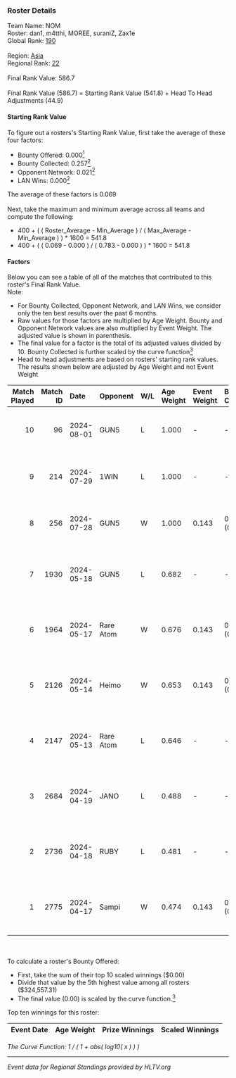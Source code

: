 ### Roster Details<br />
Team Name: NOM<br />
Roster: dan1, m4tthi, MOREE, suraniZ, Zax1e<br />
Global Rank: [190](../standings_global.md)<br />
<br />
Region: [Asia]( ../standings_asia.md)<br />
Regional Rank: [22]( ../standings_asia.md)<br />
<br />
Final Rank Value:  586.7<br />
<br />
Final Rank Value (586.7) = Starting Rank Value (541.8) + Head To Head Adjustments (44.9)<br />

#### Starting Rank Value<br />
To figure out a rosters's Starting Rank Value, first take the average of these four factors:<br />
- Bounty Offered: 0.000[<sup>1</sup>](#table2)
- Bounty Collected: 0.257[<sup>2</sup>](#table1)
- Opponent Network: 0.021[<sup>2</sup>](#table1)
- LAN Wins: 0.000[<sup>2</sup>](#table1)

The average of these factors is 0.069<br />
<br />
Next, take the maximum and minimum average across all teams and compute the following:<br />
- 400 + ( ( Roster_Average - Min_Average ) / ( Max_Average - Min_Average ) ) * 1600 = 541.8
- 400 + ( ( 0.069 - 0.000 ) / ( 0.783 - 0.000 ) ) * 1600 = 541.8


#### Factors<br />
Below you can see a table of all of the matches that contributed to this roster's Final Rank Value.<br />
Note:<br />

- For Bounty Collected, Opponent Network, and LAN Wins, we consider only the ten best results over the past 6 months.
- Raw values for those factors are multiplied by Age Weight. Bounty and Opponent Network values are also multiplied by Event Weight. The adjusted value is shown in parenthesis.
- The final value for a factor is the total of its adjusted values divided by 10. Bounty Collected is further scaled by the curve function[<sup>3</sup>](#curveFunction)
- Head to head adjustments are based on rosters' starting rank values. The results shown below are adjusted by Age Weight and not Event Weight
<span id="table1"></span><br />


| Match Played | Match ID | Date       | Opponent  | W/L | Age Weight | Event Weight | Bounty Collected | Opponent Network | LAN Wins  | H2H Adj. | Roster                               |
| -: | -: | :- | :- | :- | :- | :- | :- | :- | :- | -: | :- |
|           10 |       96 | 2024-08-01 | GUN5      | L   | 1.000      | -            | -                | -                | -         |    -5.56 | dan1, m4tthi, MOREE, suraniZ, Zax1e  |
|            9 |      214 | 2024-07-29 | 1WIN      | L   | 1.000      | -            | -                | -                | -         |    -3.16 | dan1, m4tthi, MOREE, suraniZ, Zax1e  |
|            8 |      256 | 2024-07-28 | GUN5      | W   | 1.000      | 0.143        | 0.073 (0.010)    | 0.570 (0.081)    | 0 (0.000) |    25.96 | dan1, m4tthi, MOREE, suraniZ, Zax1e  |
|            7 |     1930 | 2024-05-18 | GUN5      | L   | 0.682      | -            | -                | -                | -         |    -2.36 | dan1, hotd0g , m4tthi, meztal, MOREE |
|            6 |     1964 | 2024-05-17 | Rare Atom | W   | 0.676      | 0.143        | 0.000 (0.000)    | 0.480 (0.046)    | 0 (0.000) |    14.78 | dan1, hotd0g , m4tthi, meztal, MOREE |
|            5 |     2126 | 2024-05-14 | Heimo     | W   | 0.653      | 0.143        | 0.006 (0.001)    | 0.107 (0.010)    | 0 (0.000) |    14.25 | dan1, hotd0g , m4tthi, meztal, MOREE |
|            4 |     2147 | 2024-05-13 | Rare Atom | L   | 0.646      | -            | -                | -                | -         |    -5.61 | dan1, hotd0g , m4tthi, meztal, MOREE |
|            3 |     2684 | 2024-04-19 | JANO      | L   | 0.488      | -            | -                | -                | -         |    -5.04 | dan1, hotd0g , m4tthi, meztal, MOREE |
|            2 |     2736 | 2024-04-18 | RUBY      | L   | 0.481      | -            | -                | -                | -         |    -1.62 | dan1, hotd0g , m4tthi, meztal, MOREE |
|            1 |     2775 | 2024-04-17 | Sampi     | W   | 0.474      | 0.143        | 0.027 (0.002)    | 1.000 (0.068)    | 0 (0.000) |    13.29 | dan1, hotd0g , m4tthi, meztal, MOREE |

<br />
<span id="table2"></span><br />
To calculate a roster's Bounty Offered:<br />

- First, take the sum of their top 10 scaled winnings ($0.00)
- Divide that value by the 5th highest value among all rosters ($324,557.31)
- The final value (0.00) is scaled by the curve function.[<sup>3</sup>](#curveFunction)

Top ten winnings for this roster:<br />

| Event Date | Age Weight | Prize Winnings | Scaled Winnings |
| :- | -: | :- | :- |


<span id="curveFunction"></span>_The Curve Function: 1 / ( 1 + abs( log10( x ) ) )_<br />

---
_Event data for Regional Standings provided by HLTV.org_<br />
